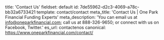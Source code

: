 title: 'Contact Us'
fieldset: default
id: 7de55962-d2c3-4069-a78c-bb32a6733421
template: contact/contact
meta_title: 'Contact Us | One Park Financial Funding Experts'
meta_description: 'You can email us at info@oneparkfinancial.com; call us at 888-326-9650; or connect with us on Facebook, Twitter.'
es_url: contactenos
canonical: https://www.oneparkfinancial.com/contact/